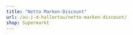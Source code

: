 ```yaml
---
title: "Netto Marken-Discount"
url: /au-i-d-hallertau/netto-marken-discount/
shop: Supermarkt
---
```

